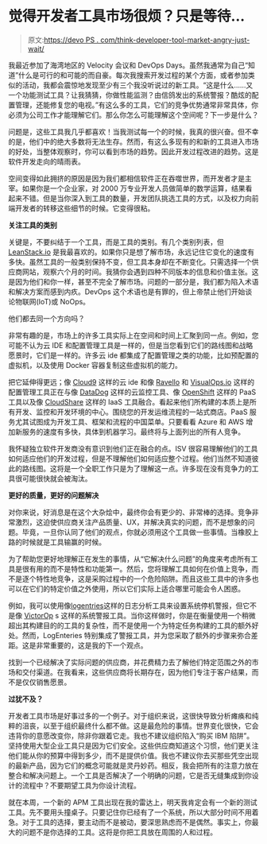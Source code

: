 # 觉得开发者工具市场很烦？只是等待…

> 原文:[https://devo PS . com/think-developer-tool-market-angry-just-wait/](https://devops.com/think-developer-tool-market-annoying-just-wait/)

我最近参加了海湾地区的 Velocity 会议和 DevOps Days。虽然我通常为自己“知道”什么是可行的和可能的而自豪。每次我搜索开发过程的某个方面，或者参加类似的活动，我都会震惊地发现至少有三个我没听说过的新工具。“这是什么……又一个功能测试工具？让我猜猜，你做性能监测？由信鸽发出的系统警报？酷炫的配置管理，还能修复您的电视。”有这么多的工具，它们的竞争优势通常非常具体，你必须为公司工作才能理解它们。那么你怎么可能理解这个空间呢？下一步是什么？

问题是，这些工具我几乎都喜欢！当我测试每一个的时候，我真的很兴奋。但不幸的是，他们中的绝大多数将无法生存。然而，有这么多现有的和新的工具进入市场的好处，当整体观察时，你可以看到市场的趋势。因此开发过程改进的趋势。这是软件开发走向的晴雨表。

空间变得如此拥挤的原因是因为我们都相信软件正在吞噬世界，而开发者才是主宰。如果你是一个企业家，对 2000 万专业开发人员做简单的数学运算，结果看起来不错。但是当你深入到工具的数量，开发团队挑选工具的方式，以及权力向前端开发者的转移这些细节的时候。它变得很粘。

**关注工具的类别**

关键是，不要纠结于一个工具，而是工具的类别。有几个类别列表，但 [LeanStack.io](http://leanstack.io) 是我最喜欢的。如果你只是想了解市场，永远记住它变化的速度有多快。虽然工具的一般类别保持不变，但工具本身却在不断变化。只需选择一个供应商网站，观察六个月的时间。我猜你会遇到四种不同版本的信息和价值主张。这是因为他们和你一样，甚至不完全了解市场。问题的一部分是，我们都为陷入术语和解决方案而感到内疚。DevOps 这个术语也是有罪的，但上帝禁止他们开始谈论物联网(IoT)或 NoOps。

他们都去同一个方向吗？

非常有趣的是，市场上的许多工具实际上在空间和时间上汇聚到同一点。例如，您可能不认为云 IDE 和配置管理工具是一样的，但是当您看到它们的路线图和战略愿景时，它们是一样的。许多云 ide 都集成了配置管理之类的功能，比如预配置的虚拟机，以及使用 Docker 容器复制这些虚拟机的能力。

把它延伸得更远；像 [Cloud9](http://c9.io) 这样的云 ide 和像 [Ravello](http://www.ravellosystems.com/) 和 [VisualOps.io](http://visualops.io) 这样的配置管理工具正在与像 [DataDog](https://www.datadoghq.com/) 这样的云监控工具、像 [OpenShift](https://www.openshift.com/) 这样的 PaaS 工具以及像 [CloudShare](http://www.cloudshare.com) 这样的 IaaS 工具融合。看起来他们所构建的本质上是所有开发、监控和开发环境的中心。围绕您的开发运维流程的一站式商店。PaaS 服务尤其试图成为开发工具、框架和流程的中国菜单。只要看看 Azure 和 AWS 增加新服务的速度有多快，具体到机器学习。最终将与上面列出的所有人竞争。

我怀疑独立软件开发商没有意识到他们正在融合的点。ISV 很容易理解他们的工具如何适应他们的开发过程，但是不理解他们如何适应整个过程。他们当然不知道彼此的路线图。这将是一个全职工作只是为了理解这一点。许多现在没有竞争力的工具很可能很快就会被淘汰。

**更好的质量，更好的问题解决**

对你来说，好消息是在这个大杂烩中，最终你会有更少的、非常棒的选择。竞争非常激烈，这迫使供应商关注产品质量、UX，并解决真实的问题，而不是想象的问题。毕竟，一旦你认同了他们的观点，你就必须用这个工具做一些事情。当橡胶上路的时候就是工具输赢的时候。

为了帮助您更好地理解正在发生的事情，从“它解决什么问题”的角度来考虑所有工具是很有用的而不是特性和功能第一。然后，您将理解工具如何在价值上竞争，而不是逐个特性地竞争，这是采购过程中的一个危险陷阱。而且这些工具中的许多也可以在它们的特定价值之外使用，所以它们实际上适合哪里可能会令人困惑。

例如，我可以使用像[logentries](https://logentries.com/)这样的日志分析工具来设置系统停机警报，但它不是像 [VictorOp](https://victorops.com/) s 这样的系统警报工具。当你这样做时，你是在衡量使用一个稍微超出其构建目的的工具的复杂性，而不是使用一个为特定任务构建的工具的额外好处。然而，LogEnteries 特别集成了警报工具，并为您采取了额外的步骤来弥合差距。这是非常重要的，这是我的下一个观点。

找到一个已经解决了实际问题的供应商，并花费精力去了解他们特定范围之外的市场和交付渠道。在我看来，这些供应商将长期存在，因为他们专注于客户结果，而不是仅仅销售愿景。

**过犹不及？**

开发者工具市场是好事过多的一个例子。对于组织来说，这很快导致分析瘫痪和纯粹的沮丧，以至于组织最终什么都不做。这是最危险的事情。世界变化很快，它会违背你的意愿改变你，除非你跟着它走。我也不建议组织陷入“购买 IBM 陷阱”。坚持使用大型企业工具只是因为它们安全。这些供应商知道这个习惯，他们更关注他们能从你的预算中得到多少，而不是提供价值。我也不建议你去买那些凭空出现的最新产品，因为它们的概念可能就是灵丹妙药。相反，我会把所有的注意力放在整合和解决问题上。一个工具是否解决了一个明确的问题，它是否无缝集成到你设计的流程中？不要期望工具为你设计流程。

就在本周，一个新的 APM 工具出现在我的雷达上，明天我肯定会有一个新的测试工具。先不要用头撞桌子。只要记住你已经有了一个系统，所以大部分时间不用着急。对于工具的选择，要主动而不是被动，要深思熟虑而不是偶然。事实上，你最大的问题不是你选择的工具。这将是你把工具放在周围的人和过程。